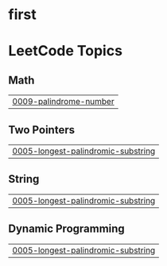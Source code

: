 # first
<!---LeetCode Topics Start-->
# LeetCode Topics
## Math
|  |
| ------- |
| [0009-palindrome-number](https://github.com/Priyamr2334/first/tree/master/0009-palindrome-number) |
## Two Pointers
|  |
| ------- |
| [0005-longest-palindromic-substring](https://github.com/Priyamr2334/first/tree/master/0005-longest-palindromic-substring) |
## String
|  |
| ------- |
| [0005-longest-palindromic-substring](https://github.com/Priyamr2334/first/tree/master/0005-longest-palindromic-substring) |
## Dynamic Programming
|  |
| ------- |
| [0005-longest-palindromic-substring](https://github.com/Priyamr2334/first/tree/master/0005-longest-palindromic-substring) |
<!---LeetCode Topics End-->